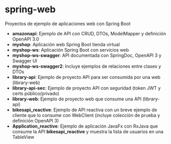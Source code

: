 # spring-web
Proyectos de ejemplo de aplicaciones web con Spring Boot

 - **amazonapi**: Ejemplo de API con CRUD, DTOs, ModelMapper y definición OpenAPI 3.0
 - **myshop**: Aplicación web Spring Boot tienda virtual
 - **myshop-ws**: Aplicación Spring Boot con servicios web
 - **myshop-ws-swagger**: API documentada con SpringDoc, OpenAPI 3 y Swagger UI
 - **myshop-ws-swagger2**: Incluye ejemplos de relaciones entre clases y DTOs
 - **library-api**: Ejemplo de proyecto API para ser consumida por una web (library-web)
 - **library-api-sec**: Ejemplo de proyecto API con seguridad (token JWT y certs público/privado)
 - **library-web**: Ejemplo de proyecto web que consume una API (library-api)
 - **bikesapi_reactive**: Ejemplo de API reactiva con un breve ejemplo de cliente que lo consume con WebClient (incluye colección de prueba y definición OpenAPI 3)
 - **Application_reactive**: Ejemplo de aplicación JavaFx con RxJava que consume la API **bikesapi_reactive** y muestra la lista de usuarios en una TableView
